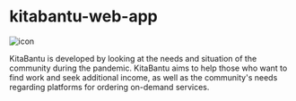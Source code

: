 # kitabantu-web-app
![icon](https://user-images.githubusercontent.com/60685073/153754149-fdbfc32a-8432-46e4-9c43-2e5e4718fe87.png)

KitaBantu is developed by looking at the needs and situation of the community during the pandemic. KitaBantu aims to help those who want to find work and seek additional income, as well as the community's needs regarding platforms for ordering on-demand services.
